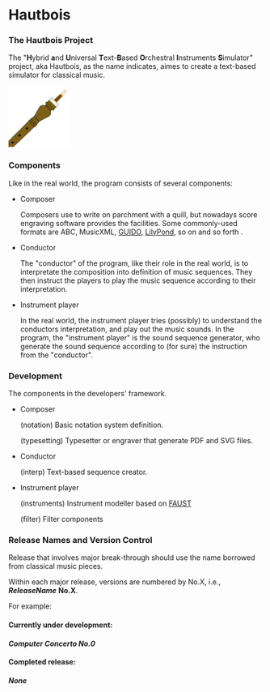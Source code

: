 # Hautbois

### The Hautbois Project

The "**H**ybrid **a**nd **U**niversal **T**ext-**B**ased **O**rchestral **I**nstruments **S**imulator" project, aka Hautbois, as the name indicates, aimes to create a text-based simulator for classical music.

<img src="https://raw.githubusercontent.com/Leethine/hautbois/c5dd6a35552d5d72adc3361fe90f631e63f6956c/icon.svg" width="120" height="120">

### Components

Like in the real world, the program consists of several components:

 - Composer

    Composers use to write on parchment with a quill, but nowadays score engraving software provides the facilities. Some commonly-used formats are ABC, MusicXML, [GUIDO](https://guidodoc.grame.fr/ "Guido Music Notation"), [LilyPond](http://lilypond.org/ "LilyPond Priject"), so on and so forth .

 - Conductor

    The "conductor" of the program, like their role in the real world, is to interpretate the composition into definition of music sequences. They then instruct the players to play the music sequence according to their interpretation.

 - Instrument player

    In the real world, the instrument player tries (possibly) to understand the conductors interpretation, and play out the music sounds. In the program, the "instrument player" is the sound sequence generator, who generate the sound sequence according to (for sure) the instruction from the "conductor".


### Development

The components in the developers' framework.

 - Composer

    (notation) Basic notation system definition.

    (typesetting) Typesetter or engraver that generate PDF and SVG files.

 - Conductor

    (interp) Text-based sequence creator.
 
 - Instrument player

    (instruments) Instrument modeller based on [FAUST](https://faust.grame.fr/ "Functional Programming Language for Real Time Signal Processing")

    (filter) Filter components
    


### Release Names and Version Control

Release that involves major break-through should use the name borrowed from classical music pieces.

Within each major release, versions are numbered by No.X, i.e., _**ReleaseName**_ **No.X**. 

For example:

#### Currently under development:
#### _Computer Concerto No.0_

#### Completed release:
#### _None_
